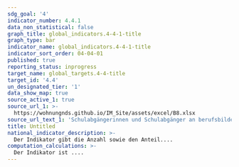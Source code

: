 ```yaml
---
sdg_goal: '4'
indicator_number: 4.4.1
data_non_statistical: false
graph_title: global_indicators.4-4-1-title
graph_type: bar
indicator_name: global_indicators.4-4-1-title
indicator_sort_order: 04-04-01
published: true
reporting_status: inprogress
target_name: global_targets.4-4-title
target_id: '4.4'
un_designated_tier: '1'
data_show_map: true
source_active_1: true
source_url_1: >-
  https://wohnungnds.github.io/IM_Site/assets/excel/B8.xlsx
source_url_text_1: 'Schulabgängerinnen und Schulabgänger an berufsbildenden Schulen nach Schulart und Schulabschluss'
title: Untitled
national_indicator_description: >-
  Der Indikator gibt die Anzahl sowie den Anteil....
computation_calculations: >-
  Der Indikator ist ....
---
```

